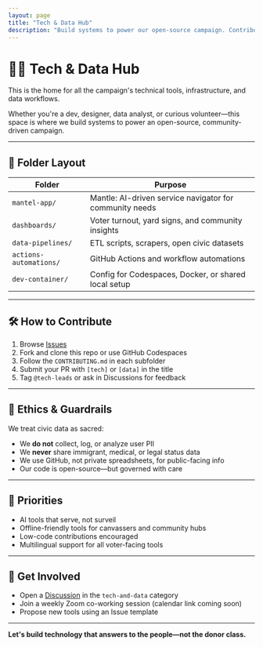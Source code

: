 ```yaml
---
layout: page
title: "Tech & Data Hub"
description: "Build systems to power our open-source campaign. Contribute to apps, dashboards, data pipelines, and automation tools that serve the community, not surveil them."
---
```


# 🧑‍💻 Tech & Data Hub

This is the home for all the campaign's technical tools, infrastructure, and data workflows.

Whether you're a dev, designer, data analyst, or curious volunteer—this space is where we build systems to power an open-source, community-driven campaign.

---

## 📂 Folder Layout

| Folder | Purpose |
|--------|---------|
| `mantel-app/` | Mantle: AI-driven service navigator for community needs |
| `dashboards/` | Voter turnout, yard signs, and community insights |
| `data-pipelines/` | ETL scripts, scrapers, open civic datasets |
| `actions-automations/` | GitHub Actions and workflow automations |
| `dev-container/` | Config for Codespaces, Docker, or shared local setup |

---

## 🛠️ How to Contribute

1. Browse [Issues](https://github.com/CastroForGeorgia/campaign/issues?q=label%3Atech)
2. Fork and clone this repo or use GitHub Codespaces
3. Follow the `CONTRIBUTING.md` in each subfolder
4. Submit your PR with `[tech]` or `[data]` in the title
5. Tag `@tech-leads` or ask in Discussions for feedback

---

## 🔐 Ethics & Guardrails

We treat civic data as sacred:
- We **do not** collect, log, or analyze user PII
- We **never** share immigrant, medical, or legal status data
- We use GitHub, not private spreadsheets, for public-facing info
- Our code is open-source—but governed with care

---

## 📌 Priorities

- AI tools that serve, not surveil
- Offline-friendly tools for canvassers and community hubs
- Low-code contributions encouraged
- Multilingual support for all voter-facing tools

---

## 📣 Get Involved

- Open a [Discussion](https://github.com/CastroForGeorgia/campaign/discussions) in the `tech-and-data` category
- Join a weekly Zoom co-working session (calendar link coming soon)
- Propose new tools using an Issue template

---

**Let's build technology that answers to the people—not the donor class.**
